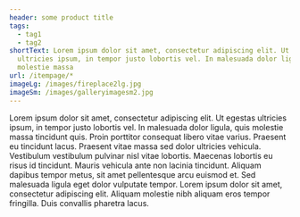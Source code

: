 ```yaml
---
header: some product title
tags:
  - tag1
  - tag2
shortText: Lorem ipsum dolor sit amet, consectetur adipiscing elit. Ut egestas
  ultricies ipsum, in tempor justo lobortis vel. In malesuada dolor ligula, quis
  molestie massa
url: /itempage/*
imageLg: /images/fireplace2lg.jpg
imageSm: /images/galleryimagesm2.jpg
---
```



Lorem ipsum dolor sit amet, consectetur adipiscing elit. Ut egestas ultricies ipsum, in tempor justo lobortis vel. In malesuada dolor ligula, quis molestie massa tincidunt quis. Proin porttitor consequat libero vitae varius. Praesent eu tincidunt lacus. Praesent vitae massa sed dolor ultricies vehicula. Vestibulum vestibulum pulvinar nisl vitae lobortis. Maecenas lobortis eu risus id tincidunt. Mauris vehicula ante non lacinia tincidunt. Aliquam dapibus tempor metus, sit amet pellentesque arcu euismod et. Sed malesuada ligula eget dolor vulputate tempor. Lorem ipsum dolor sit amet, consectetur adipiscing elit. Aliquam molestie nibh aliquam eros tempor fringilla. Duis convallis pharetra lacus.